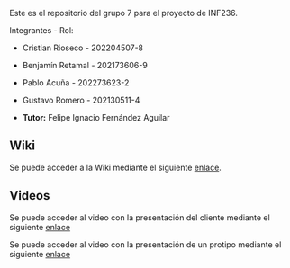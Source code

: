 Este es el repositorio del grupo 7 para el proyecto de INF236.

Integrantes - Rol:
* Cristian Rioseco - 202204507-8
* Benjamín Retamal - 202173606-9
* Pablo Acuña - 202273623-2
* Gustavo Romero - 202130511-4

* **Tutor:** Felipe Ignacio Fernández Aguilar

## Wiki

Se puede acceder a la Wiki mediante el siguiente [enlace](https://gitlab.com/gustavorg200306/grupo07-2025-proyinf/-/wikis/home).

## Videos

Se puede acceder al video con la presentación del cliente mediante el siguiente [enlace](https://aula.usm.cl/mod/resource/view.php?id=6322574)

Se puede acceder al video con la presentación de un protipo mediante el siguiente [enlace](https://www.youtube.com/watch?v=hKjB6P-AVgo)